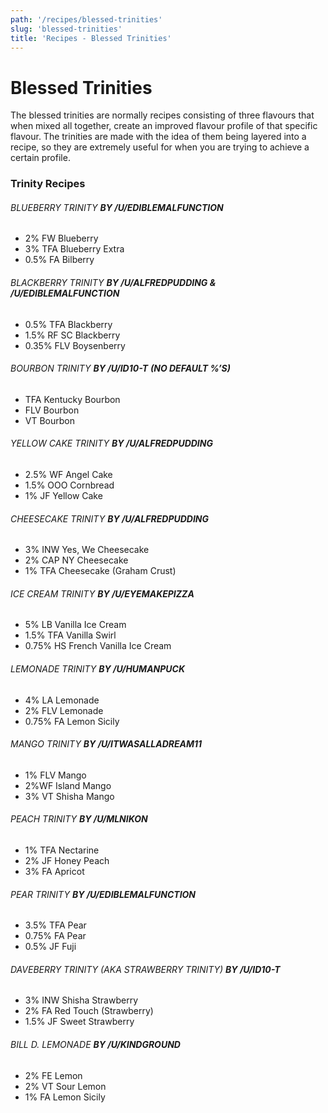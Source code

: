 ```yaml
---
path: '/recipes/blessed-trinities'
slug: 'blessed-trinities'
title: 'Recipes - Blessed Trinities'
---
```


# Blessed Trinities

The blessed trinities are normally recipes consisting of three flavours that when mixed all together, create an improved flavour profile of that specific flavour. The trinities are made with the idea of them being layered into a recipe, so they are extremely useful for when you are trying to achieve a certain profile.

### Trinity Recipes

###### BLUEBERRY TRINITY **BY /U/EDIBLEMALFUNCTION**

-   2% FW Blueberry
-   3% TFA Blueberry Extra
-   0.5% FA Bilberry

###### BLACKBERRY TRINITY  **BY /U/ALFREDPUDDING &amp; /U/EDIBLEMALFUNCTION**

-   0.5% TFA Blackberry
-   1.5% RF SC Blackberry
-   0.35% FLV Boysenberry

###### BOURBON TRINITY  **BY /U/ID10-T**  **(NO DEFAULT %’S)**

-   TFA Kentucky Bourbon
-   FLV Bourbon
-   VT Bourbon

###### YELLOW CAKE TRINITY  **BY /U/ALFREDPUDDING**

-   2.5% WF Angel Cake
-   1.5% OOO Cornbread
-   1% JF Yellow Cake

###### CHEESECAKE TRINITY  **BY /U/ALFREDPUDDING**

-   3% INW Yes, We Cheesecake
-   2% CAP NY Cheesecake
-   1% TFA Cheesecake (Graham Crust)

###### ICE CREAM TRINITY  **BY /U/EYEMAKEPIZZA**

-   5% LB Vanilla Ice Cream
-   1.5% TFA Vanilla Swirl
-   0.75% HS French Vanilla Ice Cream

###### LEMONADE TRINITY  **BY /U/HUMANPUCK**

-   4% LA Lemonade
-   2% FLV Lemonade
-   0.75% FA Lemon Sicily

###### MANGO TRINITY  **BY /U/ITWASALLADREAM11**

-   1% FLV Mango
-   2%WF Island Mango
-   3% VT Shisha Mango

###### PEACH TRINITY  **BY /U/MLNIKON**

-   1% TFA Nectarine
-   2% JF Honey Peach
-   3% FA Apricot

###### PEAR TRINITY  **BY /U/EDIBLEMALFUNCTION**

-   3.5% TFA Pear
-   0.75% FA Pear
-   0.5% JF Fuji

###### DAVEBERRY TRINITY (AKA STRAWBERRY TRINITY)  **BY /U/ID10-T**

-   3% INW Shisha Strawberry
-   2% FA Red Touch (Strawberry)
-   1.5% JF Sweet Strawberry

###### BILL D. LEMONADE  **BY /U/KINDGROUND**

-   2% FE Lemon
-   2% VT Sour Lemon
-   1% FA Lemon Sicily